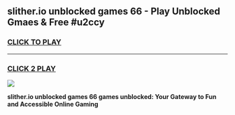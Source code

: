 
## slither.io unblocked games 66 - Play Unblocked Gmaes & Free #u2ccy
<h3>
<a href="https://news.freeplayer.one?title=slither.io_unblocked_games_66&ref=03M">CLICK TO PLAY</a></h3>
<hr>

<h3>
<a href="https://news.freeplayer.one?title=slither.io_unblocked_games_66&ref=03M">CLICK 2 PLAY</a>
  
</h3>

<a href="https://news.freeplayer.one?title=slither.io_unblocked_games_66&ref=03M"><img src="https://clearcache.store/games.png"></a>


**slither.io unblocked games 66 games unblocked: Your Gateway to Fun and Accessible Online Gaming**
